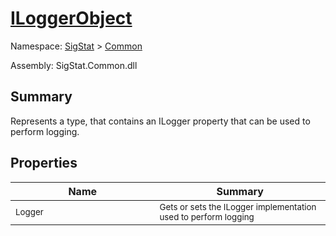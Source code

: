 # [ILoggerObject](./ILoggerObject.md)

Namespace: [SigStat]() > [Common](./README.md)

Assembly: SigStat.Common.dll

## Summary
Represents a type, that contains an ILogger property that can be used to perform logging.

## Properties

| Name<img width=450> | Summary<img width=450> | 
| --- | --- | 
| <sub>Logger</sub>| <sub>Gets or sets the ILogger implementation used to perform logging</sub>| <br>


